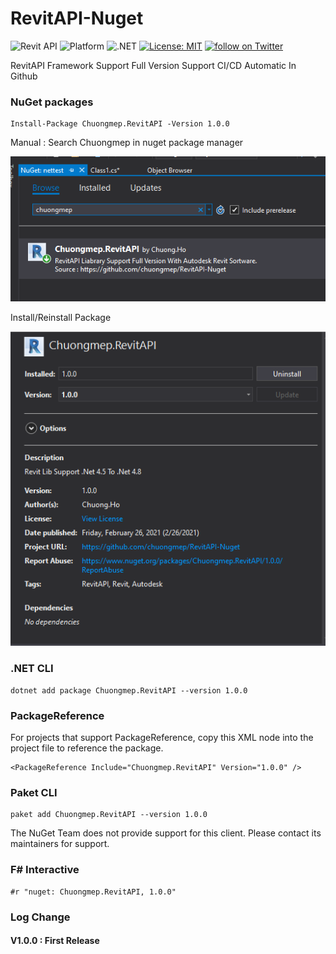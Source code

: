 # RevitAPI-Nuget
![Revit API](https://img.shields.io/badge/Revit%20API-2021-blue.svg)
![Platform](https://img.shields.io/badge/platform-Windows-lightgray.svg)
![.NET](https://img.shields.io/badge/.NET-blue.svg)
[![License: MIT](https://img.shields.io/badge/License-MIT-yellow.svg)](https://opensource.org/licenses/MIT)
<a href="https://twitter.com/intent/follow?screen_name=chuongmep">
        <img src="https://img.shields.io/twitter/follow/chuongmep?style=social&logo=twitter"
            alt="follow on Twitter"></a>
            
RevitAPI Framework Support Full Version Support CI/CD Automatic In Github

### NuGet packages

```
Install-Package Chuongmep.RevitAPI -Version 1.0.0
```
Manual : Search Chuongmep in nuget package manager

![](assets/_Image_11d37eee-21a2-43e1-8dc5-d187018cdb7c.png)

Install/Reinstall Package

![](assets/_Image_3a1067d7-8c6a-4324-8d9b-500e56d0c8cc.png)

### .NET CLI

```
dotnet add package Chuongmep.RevitAPI --version 1.0.0
```
### PackageReference

For projects that support PackageReference, copy this XML node into the project file to reference the package.

```
<PackageReference Include="Chuongmep.RevitAPI" Version="1.0.0" />
```

### Paket CLI

```
paket add Chuongmep.RevitAPI --version 1.0.0
```

The NuGet Team does not provide support for this client. Please contact its maintainers for support.

### F# Interactive

```
#r "nuget: Chuongmep.RevitAPI, 1.0.0"
```

### Log Change

#### V1.0.0 : First Release
